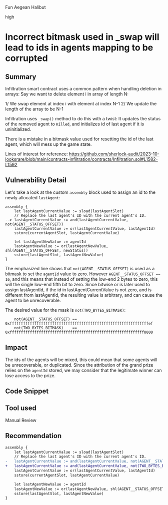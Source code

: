 Fun Aegean Halibut

high

# Incorrect bitmask used in _swap will lead to ids in agents mapping to be corrupted
## Summary
Infiltration smart contract uses a common pattern when handling deletion in arrays:
Say we want to delete element i in array of length N:

1/ We swap element at index i with element at index N-1
2/ We update the length of the array to be N-1

Infiltration uses `_swap()` method to do this with a twist:
It updates the status of the removed agent to `Killed`, and initializes id of last agent if it is uninitialized. 

There is a mistake in a bitmask value used for resetting the id of the last agent, which will mess up the game state.

Lines of interest for reference:
https://github.com/sherlock-audit/2023-10-looksrare/blob/main/contracts-infiltration/contracts/Infiltration.sol#L1582-L1592

## Vulnerability Detail

Let's take a look at the custom `assembly` block used to assign an id to the newly allocated `lastAgent`:

```solidity
assembly {
    let lastAgentCurrentValue := sload(lastAgentSlot)
    // Replace the last agent's ID with the current agent's ID.
--> lastAgentCurrentValue := and(lastAgentCurrentValue, not(AGENT__STATUS_OFFSET))
    lastAgentCurrentValue := or(lastAgentCurrentValue, lastAgentId)
    sstore(currentAgentSlot, lastAgentCurrentValue)

    let lastAgentNewValue := agentId
    lastAgentNewValue := or(lastAgentNewValue, shl(AGENT__STATUS_OFFSET, newStatus))
    sstore(lastAgentSlot, lastAgentNewValue)
}
```

The emphasized line shows that `not(AGENT__STATUS_OFFSET)` is used as a bitmask to set the `agentId` value to zero.
However `AGENT__STATUS_OFFSET == 16`, and this means that instead of setting the low-end 2 bytes to zero, this will the single low-end fifth bit to zero. Since bitwise or is later used to assign lastAgentId, if the id in lastAgentCurrentValue is not zero, and is different from lastAgentId, the resulting value is arbitrary, and can cause the agent to be unrecoverable. 

The desired value for the mask is `not(TWO_BYTES_BITMASK)`:

```solidity
    not(AGENT__STATUS_OFFSET) == 0xffffffffffffffffffffffffffffffffffffffffffffffffffffffffffffffef
    not(TWO_BYTES_BITMASK)    == 0xffffffffffffffffffffffffffffffffffffffffffffffffffffffffffff0000
```

## Impact
The ids of the agents will be mixed, this could mean that some agents will be unrecoverable, or duplicated.
Since the attribution of the grand prize relies on the `agentId` stored, we may consider that the legitimate winner can lose access to the prize.

## Code Snippet

## Tool used

Manual Review

## Recommendation
```diff
assembly {
    let lastAgentCurrentValue := sload(lastAgentSlot)
    // Replace the last agent's ID with the current agent's ID.
-   lastAgentCurrentValue := and(lastAgentCurrentValue, not(AGENT__STATUS_OFFSET))
+   lastAgentCurrentValue := and(lastAgentCurrentValue, not(TWO_BYTES_BITMASK))
    lastAgentCurrentValue := or(lastAgentCurrentValue, lastAgentId)
    sstore(currentAgentSlot, lastAgentCurrentValue)

    let lastAgentNewValue := agentId
    lastAgentNewValue := or(lastAgentNewValue, shl(AGENT__STATUS_OFFSET, newStatus))
    sstore(lastAgentSlot, lastAgentNewValue)
}
```